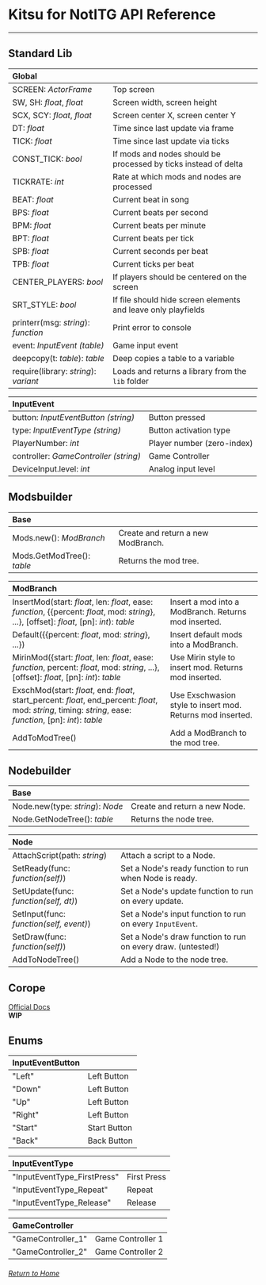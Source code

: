 # Kitsu for NotITG API Reference
---
## Standard Lib

| Global | |
|:--- |:--- |
| SCREEN: *ActorFrame* | Top screen |
| SW, SH: *float*, *float* | Screen width, screen height |
| SCX, SCY: *float*, *float* | Screen center X, screen center Y |
| DT: *float* | Time since last update via frame |
| TICK: *float* | Time since last update via ticks |
| CONST_TICK: *bool* | If mods and nodes should be processed by ticks instead of delta |
| TICKRATE: *int* | Rate at which mods and nodes are processed |
| BEAT: *float* | Current beat in song |
| BPS: *float* | Current beats per second |
| BPM: *float* | Current beats per minute |
| BPT: *float* | Current beats per tick |
| SPB: *float* | Current seconds per beat |
| TPB: *float* | Current ticks per beat |
| CENTER_PLAYERS: *bool* | If players should be centered on the screen |
| SRT_STYLE: *bool* | If file should hide screen elements and leave only playfields |
| printerr(msg: *string*): *function* | Print error to console |
| event: *InputEvent (table)* | Game input event |
| deepcopy(t: *table*): *table* | Deep copies a table to a variable |
| require(library: *string*): *variant* | Loads and returns a library from the `lib` folder |

| InputEvent | |
|:--- |:--- |
| button: *InputEventButton (string)* | Button pressed |
| type: *InputEventType (string)* | Button activation type |
| PlayerNumber: *int* | Player number (zero-index) |
| controller: *GameController (string)* | Game Controller |
| DeviceInput.level: *int* |  Analog input level |

## Modsbuilder

| Base | |
|:--- |:--- |
| Mods.new(): *ModBranch* | Create and return a new ModBranch. |
| Mods.GetModTree(): *table* | Returns the mod tree. |

| ModBranch | |
|:--- |:--- |
| InsertMod(start: *float*, len: *float*, ease: *function*, \{\{percent: *float*, mod: *string*\}, ...\}, \[offset\]: *float*, \[pn\]: *int*): *table* | Insert a mod into a ModBranch. Returns mod inserted. |
| Default(\{\{percent: *float*, mod: *string*\}, ...\}) | Insert default mods into a ModBranch. |
| MirinMod(\{start: *float*, len: *float*, ease: *function*, percent: *float*, mod: *string*, ...\}, \[offset\]: *float*, \[pn\]: *int*): *table* | Use Mirin style to insert mod. Returns mod inserted. |
| ExschMod(start: *float*, end: *float*, start_percent: *float*, end_percent: *float*, mod: *string*, timing: *string*, ease: *function*, \[pn\]: *int*): *table* | Use Exschwasion style to insert mod. Returns mod inserted. |
| AddToModTree() | Add a ModBranch to the mod tree. |

## Nodebuilder

| Base | |
|:--- |:--- |
| Node.new(type: *string*): *Node* | Create and return a new Node. |
| Node.GetNodeTree(): *table* | Returns the node tree. |

| Node | |
|:--- |:--- |
| AttachScript(path: *string*) | Attach a script to a Node. |
| SetReady(func: *function(self)*) | Set a Node's ready function to run when Node is ready. |
| SetUpdate(func: *function(self, dt)*) | Set a Node's update function to run on every update. |
| SetInput(func: *function(self, event)*) | Set a Node's input function to run on every `InputEvent`. |
| SetDraw(func: *function(self)*) | Set a Node's draw function to run on every draw. (untested!) |
| AddToNodeTree() | Add a Node to the node tree. |

## Corope

[Official Docs](https://github.com/bakpakin/corope/blob/master/README.md)  
**WIP**

## Enums

| InputEventButton | |
|:--- |:--- |
| "Left" | Left Button |
| "Down" | Left Button |
| "Up" | Left Button |
| "Right" | Left Button |
| "Start" | Start Button |
| "Back" | Back Button |

| InputEventType | |
|:--- |:--- |
| "InputEventType_FirstPress" | First Press |
| "InputEventType_Repeat" | Repeat |
| "InputEventType_Release" | Release |

| GameController | |
|:--- |:--- |
| "GameController_1" | Game Controller 1 |
| "GameController_2" | Game Controller 2 |

###### [Return to Home](/kitsu-template)
